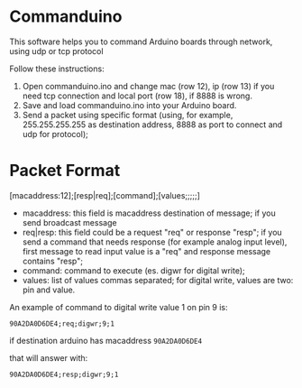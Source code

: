 Commanduino
===========

This software helps you to command Arduino boards through network, using udp or tcp protocol

Follow these instructions:

1. Open commanduino.ino and change mac (row 12), ip (row 13) if you need tcp connection and local port (row 18), if 8888 is wrong.
2. Save and load commanduino.ino into your Arduino board.
3. Send a packet using specific format (using, for example, 255.255.255.255 as destination address, 8888 as port to connect and udp for protocol);

Packet Format
=============

[macaddress:12];[resp|req];[command];[values;;;;;]

- macaddress: this field is macaddress destination of message; if you send broadcast message
- req|resp: this field could be a request "req" or response "resp"; if you send a command that needs response (for example analog input level), first message to read input value is a "req" and response message contains "resp";
- command: command to execute (es. digwr for digital write);
- values: list of values commas separated; for digital write, values are two: pin and value.

An example of command to digital write value 1 on pin 9 is:

`90A2DA0D6DE4;req;digwr;9;1`

if destination arduino has macaddress `90A2DA0D6DE4`

that will answer with:

`90A2DA0D6DE4;resp;digwr;9;1`


